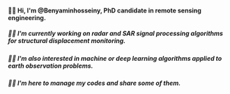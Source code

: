 #### 🙋‍♂️ Hi, I'm @Benyaminhosseiny, PhD candidate in remote sensing engineering.
##### 🐱‍🏍 I'm currently working on radar and SAR signal processing algorithms for structural displacement monitoring. 
##### 🐱‍👤 I'm also interested in machine or deep learning algorithms applied to earth observation problems.
##### 🐱‍💻 I'm here to manage my codes and share some of them.
<!--
**Benyaminhosseiny/BenyaminHosseiny** is a ✨ _special_ ✨ repository because its `README.md` (this file) appears on your GitHub profile.

Here are some ideas to get you started:

- 🔭 I’m currently working on ...
- 🌱 I’m currently learning ...
- 👯 I’m looking to collaborate on ...
- 🤔 I’m looking for help with ...
- 💬 Ask me about ...
- 📫 How to reach me: ...
- 😄 Pronouns: ...
- ⚡ Fun fact: ...
-->
